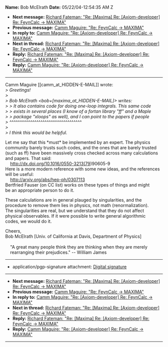 **Name:** Bob McElrath
**Date:** 05/22/04-12:54:35 AM Z

  - **Next message:** [Richard Fateman: "Re: [Maxima] Re:
    [Axiom-developer] Re: FeynCalc -\> MAXIMA"](0224.html)
  - **Previous message:** [Camm Maguire: "Re: FeynCalc -\>
    MAXIMA"](0222.html)
  - **In reply to:** [Camm Maguire: "Re: [Axiom-developer] Re:
    FeynCalc -\> MAXIMA"](0220.html)
  - **Next in thread:** [Richard Fateman: "Re: [Maxima] Re:
    [Axiom-developer] Re: FeynCalc -\> MAXIMA"](0224.html)
  - **Reply:** [Richard Fateman: "Re: [Maxima] Re:
    [Axiom-developer] Re: FeynCalc -\> MAXIMA"](0224.html)
  - **Reply:** [Camm Maguire: "Re: [Axiom-developer] Re:
    FeynCalc -\> MAXIMA"](0225.html)

-----

Camm Maguire
[[camm_at_HIDDEN-E-MAIL]]
wrote:  
*\> Greetings\!*  
*\>*  
*\> Bob McElrath
\<bob+[maxima_at_HIDDEN-E-MAIL]\>
writes:*  
*\> \> It also contains code for doing one-loop integrals. This same
code*  
*\> \> exists in several places (I know of a fortan library "ff" and a
Maple*  
*\> \> package "xloops" as well), and I can point to the papers if
people*  
*\> ^^^^^^^^^^^^^^^^^^^^^^^^^^^^^^^^^^^*  
*\>*  
*\> I think this would be helpful.*  

Let me say that this \*must\* be implemented by an expert. The physics  
community barely trusts such codes, and the ones that are barely
trusted  
(such as ff) have been massively cross checked across many
calculations  
and papers. That said:  
    <http://dx.doi.org/10.1016/0550-3213(79>)90605-9  
Here is a more modern reference with some new ideas, and the
references  
will be useful:  
    <http://arxiv.org/abs/hep-ph/0307113>  
Bertfried Fauser (on CC list) works on these types of things and might  
be an appropriate person to do it.  

These calculations are in general plauged by singularities, and the  
procedure to remove them lies in physics, not math (renormalization).  
The singularities are real, but we understand that they do not affect  
physical observables. If it were possible to write general algorithmic  
codes, we would do it.  

Cheers,  
Bob McElrath [Univ. of California at Davis, Department of
Physics]  
      
    "A great many people think they are thinking when they are merely  
    rearranging their prejudices." -- William James  

-----

  - application/pgp-signature attachment: [Digital
    signature](att-0223/01-signature.asc)

-----

  - **Next message:** [Richard Fateman: "Re: [Maxima] Re:
    [Axiom-developer] Re: FeynCalc -\> MAXIMA"](0224.html)
  - **Previous message:** [Camm Maguire: "Re: FeynCalc -\>
    MAXIMA"](0222.html)
  - **In reply to:** [Camm Maguire: "Re: [Axiom-developer] Re:
    FeynCalc -\> MAXIMA"](0220.html)
  - **Next in thread:** [Richard Fateman: "Re: [Maxima] Re:
    [Axiom-developer] Re: FeynCalc -\> MAXIMA"](0224.html)
  - **Reply:** [Richard Fateman: "Re: [Maxima] Re:
    [Axiom-developer] Re: FeynCalc -\> MAXIMA"](0224.html)
  - **Reply:** [Camm Maguire: "Re: [Axiom-developer] Re:
    FeynCalc -\> MAXIMA"](0225.html)

-----

